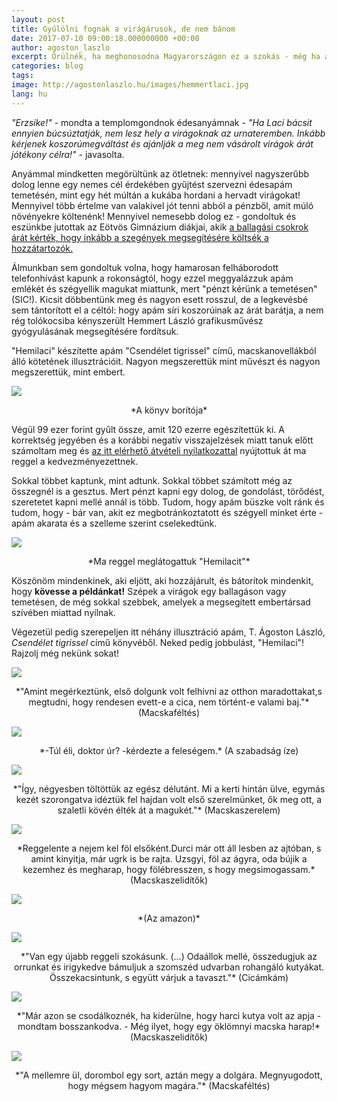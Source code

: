 ```yaml
---
layout: post
title: Gyűlölni fognak a virágárusok, de nem bánom
date: 2017-07-10 09:00:18.000000000 +00:00
author: agoston_laszlo
excerpt: Örülnék, ha meghonosodna Magyarországon ez a szokás - még ha a saját rokonaim kérdőre is vontak érte. Lehet, hogy a hagyomány ellen van, de többet ér, mint virágokat vásárolni.
categories: blog
tags: 
image: http://agostonlaszlo.hu/images/hemmertlaci.jpg
lang: hu
---
```

*"Erzsike!"* - mondta a templomgondnok édesanyámnak - *"Ha Laci bácsit ennyien búcsúztatják, nem lesz hely a virágoknak az urnateremben. Inkább kérjenek koszorúmegváltást és ajánlják a meg nem vásárolt virágok árát jótékony célra!"* - javasolta.

Anyámmal mindketten megörültünk az ötletnek: mennyivel nagyszerűbb dolog lenne egy nemes cél érdekében gyűjtést szervezni édesapám temetésén, mint egy hét múltán a kukába hordani a hervadt virágokat! Mennyivel több értelme van valakivel jót tenni abból a pénzből, amit múló növényekre költenénk! Mennyivel nemesebb dolog ez - gondoltuk és eszünkbe jutottak az Eötvös Gimnázium diákjai, akik [a ballagási csokrok árát kérték, hogy inkább a szegények megsegítésére költsék a hozzátartozók.](http://hvg.hu/elet/20170427_Meno_otlettel_alltak_elo_a_ballago_diakok)

Álmunkban sem gondoltuk volna, hogy hamarosan felháborodott telefonhívást kapunk a rokonságtól, hogy ezzel meggyalázzuk apám emlékét és szégyellik magukat miattunk, mert "pénzt kérünk a temetésen" (SIC!). Kicsit döbbentünk meg és nagyon esett rosszul, de a legkevésbé sem tántorított el a céltól: hogy apám síri koszorúinak az árát barátja, a nem rég tolókocsiba kényszerült Hemmert László grafikusművész gyógyulásának megsegítésére fordítsuk.

"Hemilaci" készítette apám "Csendélet tigrissel" című, macskanovellákból álló kötetének illusztrációit. Nagyon megszerettük mint művészt és nagyon megszerettük, mint embert. 

![](http://agostonlaszlo.hu/images/hemmert3.jpg)
<center> *A könyv borítója* </center>

Végül 99 ezer forint gyűlt össze, amit 120 ezerre egészítettük ki. A korrektség jegyében és a korábbi negatív visszajelzések miatt tanuk előtt számoltam meg és [az itt elérhető átvételi nyilatkozattal](http://agostonlaszlo.hu/images/hemmert2.jpg) nyújtottuk át ma reggel a kedvezményezettnek. 

Sokkal többet kaptunk, mint adtunk. Sokkal többet számított még az összegnél is a gesztus. Mert pénzt kapni egy dolog, de gondolást, törődést, szeretetet kapni mellé annál is több. Tudom, hogy apám büszke volt ránk és tudom, hogy - bár van, akit ez megbotránkoztatott és szégyell minket érte - apám akarata és a szelleme szerint cselekedtünk.

![](http://agostonlaszlo.hu/images/hemmertlaci.jpg)
<center> *Ma reggel meglátogattuk "Hemilacit"* </center>

Köszönöm mindenkinek, aki eljött, aki hozzájárult, és bátorítok mindenkit, hogy **kövesse a példánkat!** Szépek a virágok egy ballagáson vagy temetésen, de még sokkal szebbek, amelyek a megsegített embertársad szívében miattad nyílnak.

Végezetül pedig szerepeljen itt néhány illusztráció apám, T. Ágoston László, *Csendélet tigrissel* című könyvéből. 
Neked pedig jobbulást, "Hemilaci"! Rajzolj még nekünk sokat!

![](http://agostonlaszlo.hu/images/hemmert5.jpg)
<center> *"Amint megérkeztünk, első dolgunk volt felhívni az otthon maradottakat,s megtudni, hogy rendesen evett-e a cica, nem történt-e valami baj."* (Macskaféltés) </center>

![](http://agostonlaszlo.hu/images/hemmert6.jpg)
<center> *-Túl éli, doktor úr? -kérdezte a feleségem.* (A szabadság íze) </center>

![](http://agostonlaszlo.hu/images/hemmert7.jpg)
<center> *"Így, négyesben töltöttük az egész délutánt. Mi a kerti hintán ülve, egymás kezét szorongatva idéztük fel hajdan volt első szerelmünket, ők meg ott, a szaletli kövén élték át a magukét."* (Macskaszerelem) </center>

![](http://agostonlaszlo.hu/images/hemmertl4.jpg)
<center> *Reggelente a nejem kel föl elsőként.Durci már ott áll lesben az  ajtóban, s amint kinyitja, már ugrk is be rajta. Uzsgyi, föl az ágyra, oda bújik a kezemhez és megharap, hogy fölébresszen, s hogy megsimogassam.* (Macskaszelidítők) </center>

![](http://agostonlaszlo.hu/images/hemmert8.jpg)
<center> *(Az amazon)* </center>

![](http://agostonlaszlo.hu/images/hemmert9.jpg)
<center> *"Van egy újabb reggeli szokásunk. (...) Odaállok mellé, összedugjuk az orrunkat és irigykedve bámuljuk a szomszéd udvarban rohangáló kutyákat. Összekacsintunk, s együtt várjuk a tavaszt."* (Cicámkám) </center>

![](http://agostonlaszlo.hu/images/hemmert10.jpg)
<center> *"Már azon se csodálkoznék, ha kiderülne, hogy harci kutya volt az apja - mondtam bosszankodva. - Még ilyet, hogy egy öklömnyi macska harap!* (Macskaszelidítők) </center>

![](http://agostonlaszlo.hu/images/hemmert11.jpg)
<center> *"A mellemre ül, dorombol egy sort, aztán megy a dolgára. Megnyugodott, hogy mégsem hagyom magára."* (Macskaféltés) </center>
